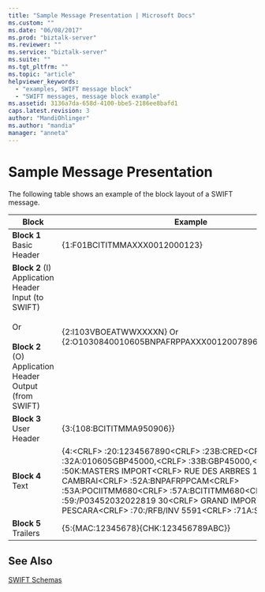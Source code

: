 ```yaml
---
title: "Sample Message Presentation | Microsoft Docs"
ms.custom: ""
ms.date: "06/08/2017"
ms.prod: "biztalk-server"
ms.reviewer: ""
ms.service: "biztalk-server"
ms.suite: ""
ms.tgt_pltfrm: ""
ms.topic: "article"
helpviewer_keywords: 
  - "examples, SWIFT message block"
  - "SWIFT messages, message block example"
ms.assetid: 3136a7da-658d-4100-bbe5-2186ee8bafd1
caps.latest.revision: 3
author: "MandiOhlinger"
ms.author: "mandia"
manager: "anneta"
---
```

# Sample Message Presentation
The following table shows an example of the block layout of a SWIFT message.  
  
|Block|Example|  
|-----------|-------------|  
|**Block 1** Basic Header|{1:F01BCITITMMAXXX0012000123}|  
|**Block 2** (I) Application Header Input (to SWIFT)<br /><br /> Or<br /><br /> **Block 2** (O) Application Header Output (from SWIFT)|{2:I103VBOEATWWXXXXN} Or {2:O1030840010605BNPAFRPPAXXX00120078960106051051U3|  
|**Block 3** User Header|{3:{108:BCITITMMA950906}}|  
|**Block 4** Text|{4:\<CRLF> :20:1234567890\<CRLF> :23B:CRED\<CRLF> :32A:010605GBP45000,\<CRLF> :33B:GBP45000,\<CRLF> :50K:MASTERS IMPORT\<CRLF> RUE DES ARBRES 119\<CRLF> CAMBRAI\<CRLF> :52A:BNPAFRPPCAM\<CRLF> :53A:POCIITMM680\<CRLF> :57A:BCITITMM680\<CRLF> :59:/P03452032022819 30\<CRLF> GRAND IMPORT\<CRLF> PESCARA\<CRLF> :70:/RFB/INV 5591\<CRLF> :71A:SHA\<CRLF> -}|  
|**Block 5** Trailers|{5:{MAC:12345678}{CHK:123456789ABC}}|  
  
## See Also  
 [SWIFT Schemas](../../adapters-and-accelerators/accelerator-swift/swift-schemas.md)